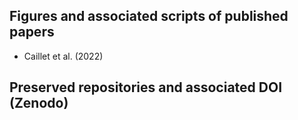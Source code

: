 ## Figures and associated scripts of published papers
* Caillet et al. (2022)

## Preserved repositories and associated DOI (Zenodo)
